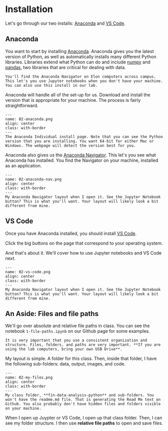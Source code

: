 # Installation

Let's go through our two installs: [Anaconda](https://www.anaconda.com/products/individual) and [VS Code](https://code.visualstudio.com).

## Anaconda

You want to start by installing [Anaconda](https://www.anaconda.com/products/individual). Anaconda gives you the latest version of Python, as well as automatically installs many different Python libraries. Libraries extend what Python can do and include [numpy](https://numpy.org) and [pandas](https://pandas.pydata.org), two libraries that are critical for dealing with data.

```{margin} Python on Elon's Computers
You'll find the Anaconda Navigator on Elon computers across campus. This let's you use Jupyter notebooks when you don't have your machine. You can also use this install in our lab.
```

Anaconda will handle all of the set-up for us. Download and install the version that is appropriate for your machine. The process is fairly straightforward.

```{figure} ../images/02-anaconda.png
---
name: 02-anaconda.png
align: center
class: with-border
---
The Anaconda Individual install page. Note that you can see the Python version that you are installing. You want 64-bit for either Mac or Windows. The webpage will detect the version best for you. 
```

Anaconda also gives us the [Anaconda Navigator](https://docs.anaconda.com/anaconda/navigator/index.html). This let's you see what Anaconda has installed. You find the Navigator on your machine, installed as an application. 

```{figure} ../images/02-anaconda-nav.png
---
name: 02-anaconda-nav.png
align: center
class: with-border
---
My Anaconda Navigator layout when I open it. See the Jupyter Notebook button? This is what you'll want. Your layout will likely look a bit different from mine.
```



## VS Code

Once you have Anaconda installed, you should install [VS Code](https://code.visualstudio.com/Download).

Click the big buttons on the page that correspond to your operating system.

And that's about it. We'll cover how to use Jupyter notebooks and VS Code next.

```{figure} ../images/02-vs-code.png
---
name: 02-vs-code.png
align: center
class: with-border
---
My Anaconda Navigator layout when I open it. See the Jupyter Notebook button? This is what you'll want. Your layout will likely look a bit different from mine.
```

## An Aside: Files and file paths

We'll go over absolute and relative file paths in class. You can see the notebook `1-file-paths.ipynb` on our Github page for some examples.

```{margin} Know where you stuff is!
It is very important that you use a consistent organization and structure. Files, folders, and paths are very important. **If you are using the lab computers, bring your own USB Drive**.
```

My layout is simple. A folder for this class. Then, inside that folder, I have the following sub-folders: data, output, images, and code. 

```{figure} ../images/02-my-files.png
---
name: 02-my-files.png
align: center
class: with-border
---
My class folder, **fin-data-analysis-python** and sub-folders. You won't have the readme.md file. That is generating the Read Me text on Github. You also probably don't have hidden files and folders visible on your machine.
```

When I open up Juypter or VS Code, I open up that class folder. Then, I can see my folder structure. I then use **relative file paths** to open and save files. 


